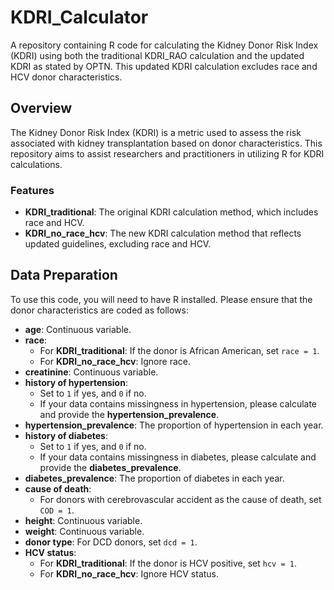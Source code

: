 # KDRI_Calculator

A repository containing R code for calculating the Kidney Donor Risk Index (KDRI) using both the traditional KDRI_RAO calculation and the updated KDRI as stated by OPTN. This updated KDRI calculation excludes race and HCV donor characteristics.

## Overview

The Kidney Donor Risk Index (KDRI) is a metric used to assess the risk associated with kidney transplantation based on donor characteristics. This repository aims to assist researchers and practitioners in utilizing R for KDRI calculations.

### Features
- **KDRI_traditional**: The original KDRI calculation method, which includes race and HCV.
- **KDRI_no_race_hcv**: The new KDRI calculation method that reflects updated guidelines, excluding race and HCV.

## Data Preparation

To use this code, you will need to have R installed. Please ensure that the donor characteristics are coded as follows:

- **age**: Continuous variable.
- **race**:
  - For **KDRI_traditional**: If the donor is African American, set `race = 1`.
  - For **KDRI_no_race_hcv**: Ignore race.
- **creatinine**: Continuous variable.
- **history of hypertension**: 
  - Set to `1` if yes, and `0` if no. 
  - If your data contains missingness in hypertension, please calculate and provide the **hypertension_prevalence**.
- **hypertension_prevalence**: The proportion of hypertension in each year.
- **history of diabetes**: 
  - Set to `1` if yes, and `0` if no. 
  - If your data contains missingness in diabetes, please calculate and provide the **diabetes_prevalence**.
- **diabetes_prevalence**: The proportion of diabetes in each year.
- **cause of death**: 
  - For donors with cerebrovascular accident as the cause of death, set `COD = 1`.
- **height**: Continuous variable.
- **weight**: Continuous variable.
- **donor type**: For DCD donors, set `dcd = 1`.
- **HCV status**: 
  - For **KDRI_traditional**: If the donor is HCV positive, set `hcv = 1`.
  - For **KDRI_no_race_hcv**: Ignore HCV status. 



